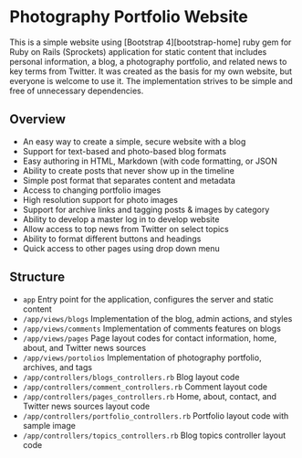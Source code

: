 # Photography Portfolio Website
This is a simple website using [Bootstrap 4][bootstrap-home] ruby gem for Ruby on Rails (Sprockets) application for static content that includes personal information, a blog, a photography portfolio, and related news to key terms from Twitter. It was created as the basis for my own website, but everyone is welcome to use it. The implementation strives to be simple and free of unnecessary dependencies.

## Overview
- An easy way to create a simple, secure website with a blog
- Support for text-based and photo-based blog formats
- Easy authoring in HTML, Markdown (with code formatting, or JSON
- Ability to create posts that never show up in the timeline
- Simple post format that separates content and metadata
- Access to changing portfolio images
- High resolution support for photo images
- Support for archive links and tagging posts & images by category
- Ability to develop a master log in to develop website
- Allow access to top news from Twitter on select topics
- Ability to format different buttons and headings
- Quick access to other pages using drop down menu

## Structure
- `app` Entry point for the application, configures the server and static content
- `/app/views/blogs` Implementation of the blog, admin actions, and styles
- `/app/views/comments` Implementation of comments features on blogs
- `/app/views/pages` Page layout codes for contact information, home, about, and Twitter news sources
- `/app/views/portolios` Implementation of photography portfolio, archives, and tags
- `/app/controllers/blogs_controllers.rb` Blog layout code
- `/app/controllers/comment_controllers.rb` Comment layout code
- `/app/controllers/pages_controllers.rb` Home, about, contact, and Twitter news sources layout code
- `/app/controllers/portfolio_controllers.rb` Portfolio layout code with sample image
- `/app/controllers/topics_controllers.rb` Blog topics controller layout code

